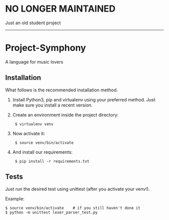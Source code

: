 # NO LONGER MAINTAINED
Just an old student project

---

# Project-Symphony
A language for music lovers

## Installation
What follows is the recommended installation method.

1. Install Python3, pip and virtualenv using your preferred method. Just make sure you install a recent version.

1. Create an environment inside the project directory:

        $ virtualenv venv
  
1. Now activate it:

        $ source venv/bin/activate
  
1. And install our requirements:

        $ pip install -r requirements.txt

## Tests
Just run the desired test using unittest (after you activate your venv!).

Example:

    $ source venv/bin/activate    # if you still haven't done it
    $ python -m unittest lexer_parser_test.py
